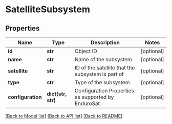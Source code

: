 # SatelliteSubsystem


## Properties
Name | Type | Description | Notes
------------ | ------------- | ------------- | -------------
**id** | **str** | Object ID | [optional] 
**name** | **str** | Name of the subsystem | [optional] 
**satellite** | **str** | ID of the satellite that the subsystem is part of | [optional] 
**type** | **str** | Type of the subsystem | [optional] 
**configuration** | **dict(str, str)** | Configuration Properties as supported by EnduroSat | [optional] 

[[Back to Model list]](../README.md#documentation-for-models) [[Back to API list]](../README.md#documentation-for-api-endpoints) [[Back to README]](../README.md)


